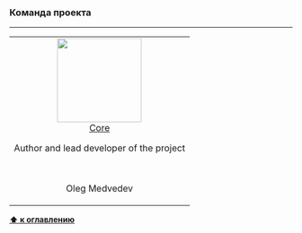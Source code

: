 <a name="команда"></a>

### Команда проекта

---

<table>
  <tbody>
    <tr>
      <td align="center" valign="top">
        <img width="150" height="150" src="https://github.com/olegtempl.png?s=150">
        <br>
        <a href="https://github.com/olegtempl">Core</a>
        <p>Author and lead developer of the project</p>
        <br>
        <p> Oleg Medvedev </p>
      </td>
    </tr>
  </tbody>
</table>

**[⬆ к оглавлению](#Оглавление)**


